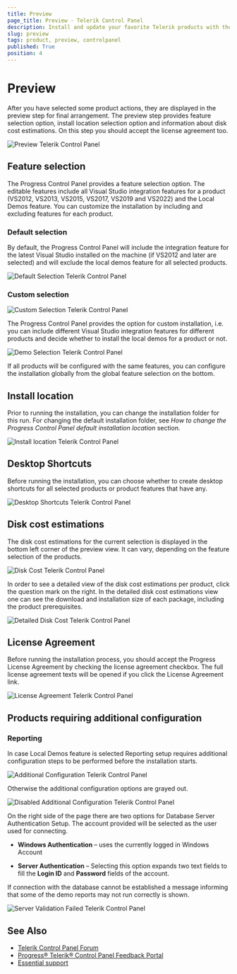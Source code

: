 ```yaml
---
title: Preview 
page_title: Preview - Telerik Control Panel
description: Install and update your favorite Telerik products with the Telerik Control Panel.
slug: preview
tags: product, preview, controlpanel
published: True
position: 4 
---
```


# Preview

After you have selected some product actions, they are displayed in the preview step for final
arrangement. The preview step provides feature selection option, install location selection option and
information about disk cost estimations. On this step you should accept the license agreement too.

![Preview Telerik Control Panel](images/preview-telerik-control-panel.png)

## Feature selection 

The Progress Control Panel provides a feature selection option. The editable features include all Visual
Studio integration features for a product (VS2012, VS2013, VS2015, VS2017, VS2019 and VS2022) and the Local Demos feature. You can customize the installation by including and excluding features for each product.

### Default selection

By default, the Progress Control Panel will include the integration feature for the latest Visual Studio
installed on the machine (if VS2012 and later are selected) and will exclude the local demos feature for
all selected products.

![Default Selection Telerik Control Panel](images/default-selection-telerik-control-panel.png)

### Custom selection

![Custom Selection Telerik Control Panel](images/custom-selection-telerik-control-panel.png)

The Progress Control Panel provides the option for custom installation, i.e. you can include different
Visual Studio integration features for different products and decide whether to install the local demos
for a product or not.

![Demo Selection Telerik Control Panel](images/demo-selection-telerik-control-panel.png)

If all products will be configured with the same features, you can configure the installation globally from
the global feature selection on the bottom.

## Install location

Prior to running the installation, you can change the installation folder for this run. For changing the
default installation folder, see *How to change the Progress Control Panel default installation location* section.

![Install location Telerik Control Panel](images/installation-location-selection-telerik-control-panel.png)

## Desktop Shortcuts

Before running the installation, you can choose whether to create desktop shortcuts for all selected
products or product features that have any.

![Desktop Shortcuts Telerik Control Panel](images/desktop-shortcuts-telerik-control-panel.png)

## Disk cost estimations

The disk cost estimations for the current selection is displayed in the bottom left corner of the preview
view. It can vary, depending on the feature selection of the products.

![Disk Cost Telerik Control Panel](images/disk-cost-telerik-control-panel.png)

In order to see a detailed view of the disk cost estimations per product, click the question mark on the
right. In the detailed disk cost estimations view one can see the download and installation size of each
package, including the product prerequisites.

![Detailed Disk Cost Telerik Control Panel](images/detailed-disk-cost-telerik-control-panel.png)

## License Agreement

Before running the installation process, you should accept the Progress License Agreement by checking
the license agreement checkbox. The full license agreement texts will be opened if you click the License
Agreement link.

![License Agreement Telerik Control Panel](images/license-agreement-telerik-control-panel.png)

## Products requiring additional configuration

### Reporting

In case Local Demos feature is selected Reporting setup requires additional configuration steps to be
performed before the installation starts. 

![Additional Configuration Telerik Control Panel](images/additional-configuration-reporting-telerik-control-panel.png)

Otherwise the additional configuration options are grayed out.


![Disabled Additional Configuration Telerik Control Panel](images/disabled-additional-configuration-reporting-telerik-control-panel.png)

On the right side of the page there are two options for Database Server Authentication Setup. The
account provided will be selected as the user used for connecting.

* **Windows Authentication** – uses the currently logged in Windows Account

* **Server Authentication** – Selecting this option expands two text fields to fill the **Login ID** and
**Password** fields of the account.

If connection with the database cannot be established a message informing that some of the demo
reports may not run correctly is shown.

![Server Validation Failed Telerik Control Panel](images/server-validation-failes-reporting-telerik-control-panel.png)

## See Also

* [Telerik Control Panel Forum](https://www.telerik.com/forums/telerik-control-panel)
* [Progress® Telerik® Control Panel Feedback Portal](https://feedback.telerik.com/controlpanel) 
* [Essential support](http://www.telerik.com/support) 
